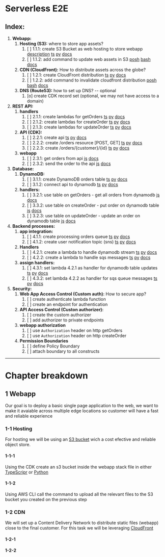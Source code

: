 # Serverless E2E



## **Index:**
1. **Webapp:**
    1. **Hosting (S3):** where to store app assets?
       1. [ ] 1.1.1: create S3 Bucket as web hosting to store webapp [description](#1-1-1) [ts](./infraestructure/lib/webapp-stack.ts) [py](./infraestructure-python/infraestructure_python/webapp_stack.py) [docs](https://docs.aws.amazon.com/cdk/api/v1/docs/aws-s3-readme.html)
       2. [ ] 1.1.2: add command to update web assets in S3 [posh](./webapp/deploy.ps1) [bash](./webapp/deploy.sh)  [docs](https://docs.aws.amazon.com/cli/latest/reference/s3/index.html)
    2. **CDN (CloudFront):** How to distribute assets across the globe?
       1. [ ] 1.2.1: create CloudFront distribution [ts](./infraestructure/lib/webapp-stack.ts) [py](./infraestructure-python/infraestructure_python/webapp_stack.py)  [docs](https://docs.aws.amazon.com/cdk/api/v1/docs/aws-cloudfront-readme.html)
       2. [ ] 1.2.2: add command to invalidate cloudfront distribution [posh](./webapp/deploy.ps1) [bash](./webapp/deploy.sh)  [docs](https://docs.aws.amazon.com/cli/latest/reference/cloudfront/create-invalidation.html)
    3. **DNS (Route53):** how to set up DNS? -- optional
       1. [o] create CDK record set (optional, we may not have access to a domain)
2. **REST API:**
    1. **handlers**
       1. [ ] 2.1.1: create lambdas for getOrders [ts](./infraestructure/lib/api-stack.ts) [py](./infraestructure-python/infraestructure_python/api_stack.py) [docs](https://docs.aws.amazon.com/cdk/api/v1/docs/@aws-cdk_aws-lambda.Function.html)
       2. [ ] 2.1.2: create lambdas for createOrder [ts](./infraestructure/lib/api-stack.ts) [py](./infraestructure-python/infraestructure_python/api_stack.py) [docs](https://docs.aws.amazon.com/cdk/api/v1/docs/@aws-cdk_aws-lambda.Function.html)
       3. [ ] 2.1.3: create lambdas for updateOrder [ts](./infraestructure/lib/api-stack.ts) [py](./infraestructure-python/infraestructure_python/api_stack.py) [docs](https://docs.aws.amazon.com/cdk/api/v1/docs/@aws-cdk_aws-lambda.Function.html)
    2. **API (CDK):**
       1. [ ] 2.2.1: create api [ts](./infraestructure/lib/api-stack.ts) [py](./infraestructure-python/infraestructure_python/api_stack.py) [docs](https://docs.aws.amazon.com/cdk/api/v1/docs/@aws-cdk_aws-apigateway.RestApi.html)
       2. [ ] 2.2.2: create /orders resource [POST, GET] [ts](./infraestructure/lib/api-stack.ts) [py](./infraestructure-python/infraestructure_python/api_stack.py) [docs](https://docs.aws.amazon.com/cdk/api/v1/docs/@aws-cdk_aws-apigateway.IResource.html#addwbrmethodhttpmethod-target-options)
       3. [ ] 2.2.3: create /orders/{customer}/{id} [ts](./infraestructure/lib/api-stack.ts) [py](./infraestructure-python/infraestructure_python/api_stack.py) [docs](https://docs.aws.amazon.com/cdk/api/v1/docs/@aws-cdk_aws-apigateway.IResource.html#addwbrresourcepathpart-options)
    3. **webapp**
       1. [ ] 2.3.1: get orders from api [js](./webapp/src/index.js) [docs](https://developer.mozilla.org/en-US/docs/Web/API/Fetch_API/Using_Fetch)
       2. [ ] 2.3.2: send the order to the api [js](./webapp/src/index.js) [docs](https://developer.mozilla.org/en-US/docs/Web/API/Fetch_API/Using_Fetch#supplying_request_options)
3. **Database:**
    1. **DynamoDB:**
       1. [ ] 3.1.1: create DynamoDB orders table [ts](./infraestructure/lib/backend-stack.ts) [py](./infraestructure-python/infraestructure_python/backend_stack.py) [docs](https://docs.aws.amazon.com/cdk/api/v1/docs/aws-dynamodb-readme.html)
       2. [ ] 3.1.2: connect api to dynamodb [ts](./infraestructure/lib/backend-stack.ts) [py](./infraestructure-python/infraestructure_python/backend_stack.py) [docs](https://docs.aws.amazon.com/cdk/api/v1/docs/@aws-cdk_aws-dynamodb.Table.html#static-fromwbrtablewbrarnscope-id-tablearn)
    2. **handlers:**
       1. [ ] 3.2.1: use table on getOrders - get all orders from dynamodb [js](./functions/get-orders/index.js) [docs](https://docs.aws.amazon.com/AWSJavaScriptSDK/latest/AWS/DynamoDB/DocumentClient.html#scan-property)
       2. [ ] 3.3.2: use table on createOrder - put order on dynamodb table [js](./functions/create-orders/index.js) [docs](https://docs.aws.amazon.com/AWSJavaScriptSDK/latest/AWS/DynamoDB/DocumentClient.html#put-property)
       3. [ ] 3.2.3: use table on updateOrder - update an order on dynamodb table [js](./functions/update-orders/index.js) [docs](https://docs.aws.amazon.com/AWSJavaScriptSDK/latest/AWS/DynamoDB/DocumentClient.html#update-property)
4. **Backend processes:**
    1. **app integration:**
       1. [ ] 4.1.1: create processing orders queue [ts](./infraestructure/lib/backend-stack.ts) [py](./infraestructure-python/infraestructure_python/backend_stack.py) [docs](https://docs.aws.amazon.com/cdk/api/v1/docs/@aws-cdk_aws-sqs.Queue.html)
       2. [ ] 4.1.2: create user notification topic (sns) [ts](./infraestructure/lib/backend-stack.ts) [py](./infraestructure-python/infraestructure_python/backend_stack.py) [docs](https://docs.aws.amazon.com/cdk/api/v1/docs/@aws-cdk_aws-sns.Topic.html)
    2. **Handlers** 
       1. [ ] 4.2.1: create a lambda to handle dynamodb stream [ts](./infraestructure/lib/backend-stack.ts) [py](./infraestructure-python/infraestructure_python/backend_stack.py) [docs](https://docs.aws.amazon.com/cdk/api/v1/docs/@aws-cdk_aws-lambda.Function.html)
       2. [ ] 4.2.2: create a lambda to handle sqs messages [ts](./infraestructure/lib/backend-stack.ts) [py](./infraestructure-python/infraestructure_python/backend_stack.py) [docs](https://docs.aws.amazon.com/cdk/api/v1/docs/@aws-cdk_aws-lambda.Function.html)
    3. **assign handlers:** 
       1. [ ] 4.3.1: set lambda 4.2.1 as handler for dynamodb table updates [ts](./infraestructure/lib/backend-stack.ts) [py](./infraestructure-python/infraestructure_python/backend_stack.py) [docs](https://docs.aws.amazon.com/cdk/api/v1/docs/@aws-cdk_aws-lambda.Function.html#addwbreventwbrsourcesource)
       2. [ ] 4.3.2: set lambda 4.2.2 as handler for sqs queue messages [ts](./infraestructure/lib/backend-stack.ts) [py](./infraestructure-python/infraestructure_python/backend_stack.py) [docs](https://docs.aws.amazon.com/cdk/api/v1/docs/aws-lambda-event-sources-readme.html)
5.  **Security:**
    1. **Web App Access Control (Custom auth):** How to secure app?
       1. [ ] create authenticate lambda function
       2. [ ] create an endpoint for authentication
    2. **API Access Control (Custon authorizer):**
       1. [ ] create the custom authorizer
       2. [ ] add authorizer to private endpoints
    3. **webapp authorization**
        1. [ ] use `Authorization` header on http getOrders
        2. [ ] use `Authorization` header on http createOrder
    4. **Permission Boundaries**
        1. [ ] define Policy Boundary
        2. [ ] attach boundary to all constructs


--- 

# Chapter breakdown

## 1 Webapp
Our goal is to deploy a basic single page application to the web, we want to make it avaiable across multiple edge locations so customer will have a fast and reliable experience

### 1-1 Hosting
For hosting we will be using an [S3 bucket](https://aws.amazon.com/s3/) wich a cost efective and reliable object store.

#### 1-1-1
Using the CDK create an s3 bucket inside the webapp stack file in either [TypeScripr](./infraestructure/lib/webapp-stack.ts) or [Python](./infraestructure-python/infraestructure_python/webapp_stack.py)

#### 1-1-2
Using AWS CLI call the command to upload all the relevant files to the S3 bucket you created on the previous step

### 1-2 CDN
We will set up a Content Delivery Network to distribute static files (webapp) close to the final customer.
For this task we will be leveraging [CloudFront](https://aws.amazon.com/cloudfront/)

#### 1-2-1


#### 1-2-2